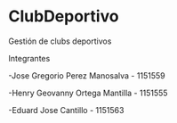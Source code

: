 # ClubDeportivo
Gestión de clubs deportivos

Integrantes 

-Jose Gregorio Perez Manosalva - 1151559

-Henry Geovanny Ortega Mantilla  - 1151555

-Eduard Jose Cantillo - 1151563
